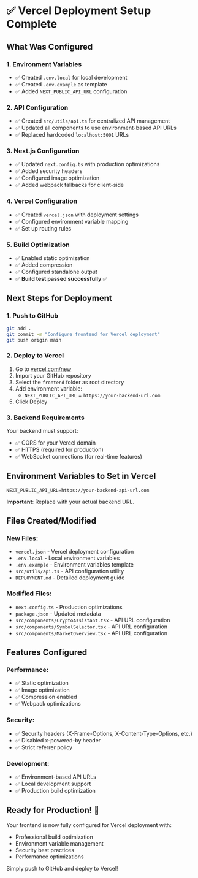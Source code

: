 # ✅ Vercel Deployment Setup Complete

## What Was Configured

### 1. **Environment Variables**
- ✅ Created `.env.local` for local development
- ✅ Created `.env.example` as template
- ✅ Added `NEXT_PUBLIC_API_URL` configuration

### 2. **API Configuration**
- ✅ Created `src/utils/api.ts` for centralized API management
- ✅ Updated all components to use environment-based API URLs
- ✅ Replaced hardcoded `localhost:5001` URLs

### 3. **Next.js Configuration**
- ✅ Updated `next.config.ts` with production optimizations
- ✅ Added security headers
- ✅ Configured image optimization
- ✅ Added webpack fallbacks for client-side

### 4. **Vercel Configuration**
- ✅ Created `vercel.json` with deployment settings
- ✅ Configured environment variable mapping
- ✅ Set up routing rules

### 5. **Build Optimization**
- ✅ Enabled static optimization
- ✅ Added compression
- ✅ Configured standalone output
- ✅ **Build test passed successfully** ✅

## Next Steps for Deployment

### 1. **Push to GitHub**
```bash
git add .
git commit -m "Configure frontend for Vercel deployment"
git push origin main
```

### 2. **Deploy to Vercel**
1. Go to [vercel.com/new](https://vercel.com/new)
2. Import your GitHub repository
3. Select the `frontend` folder as root directory
4. Add environment variable:
   - `NEXT_PUBLIC_API_URL` = `https://your-backend-url.com`
5. Click Deploy

### 3. **Backend Requirements**
Your backend must support:
- ✅ CORS for your Vercel domain
- ✅ HTTPS (required for production)
- ✅ WebSocket connections (for real-time features)

## Environment Variables to Set in Vercel

```
NEXT_PUBLIC_API_URL=https://your-backend-api-url.com
```

**Important**: Replace with your actual backend URL.

## Files Created/Modified

### New Files:
- `vercel.json` - Vercel deployment configuration
- `.env.local` - Local environment variables
- `.env.example` - Environment variables template
- `src/utils/api.ts` - API configuration utility
- `DEPLOYMENT.md` - Detailed deployment guide

### Modified Files:
- `next.config.ts` - Production optimizations
- `package.json` - Updated metadata
- `src/components/CryptoAssistant.tsx` - API URL configuration
- `src/components/SymbolSelector.tsx` - API URL configuration
- `src/components/MarketOverview.tsx` - API URL configuration

## Features Configured

### Performance:
- ✅ Static optimization
- ✅ Image optimization  
- ✅ Compression enabled
- ✅ Webpack optimizations

### Security:
- ✅ Security headers (X-Frame-Options, X-Content-Type-Options, etc.)
- ✅ Disabled x-powered-by header
- ✅ Strict referrer policy

### Development:
- ✅ Environment-based API URLs
- ✅ Local development support
- ✅ Production build optimization

## Ready for Production! 🚀

Your frontend is now fully configured for Vercel deployment with:
- Professional build optimization
- Environment variable management
- Security best practices
- Performance optimizations

Simply push to GitHub and deploy to Vercel!
